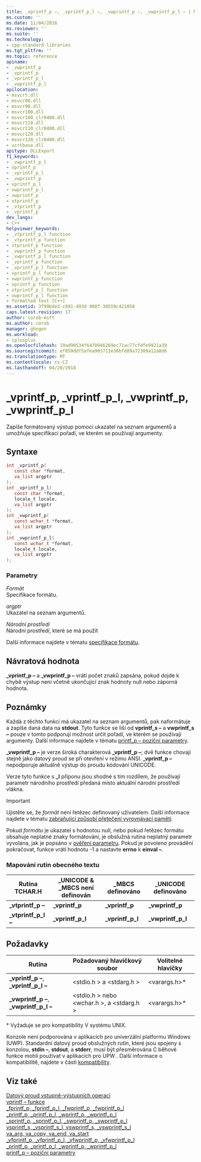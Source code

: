 ```yaml
---
title: _vprintf_p –, _vprintf_p_l –, _vwprintf_p –, _vwprintf_p_l – | Microsoft Docs
ms.custom: ''
ms.date: 11/04/2016
ms.reviewer: ''
ms.suite: ''
ms.technology:
- cpp-standard-libraries
ms.tgt_pltfrm: ''
ms.topic: reference
apiname:
- _vwprintf_p
- _vprintf_p
- _vprintf_p_l
- _vwprintf_p_l
apilocation:
- msvcrt.dll
- msvcr80.dll
- msvcr90.dll
- msvcr100.dll
- msvcr100_clr0400.dll
- msvcr110.dll
- msvcr110_clr0400.dll
- msvcr120.dll
- msvcr120_clr0400.dll
- ucrtbase.dll
apitype: DLLExport
f1_keywords:
- _vwprintf_p_l
- vprintf_p
- _vprintf_p_l
- _vwprintf_p
- vprintf_p_l
- vwprintf_p_l
- vwprintf_p
- vtprintf_p
- _vtprintf_p
- _vprintf_p
dev_langs:
- C++
helpviewer_keywords:
- _vtprintf_p_l function
- _vtprintf_p function
- vtprintf_p function
- _vwprintf_p function
- _vwprintf_p_l function
- _vprintf_p function
- _vprintf_p_l function
- vprintf_p_l function
- vwprintf_p function
- vprintf_p function
- vtprintf_p_l function
- vwprintf_p_l function
- formatted text [C++]
ms.assetid: 3f99bde3-c891-493d-908f-30559c421058
caps.latest.revision: 17
author: corob-msft
ms.author: corob
manager: ghogen
ms.workload:
- cplusplus
ms.openlocfilehash: 19ad90534f6470946269ec71ac77cfdfe9921a39
ms.sourcegitcommit: ef859ddf5afea903711e36bfd89a72389a12a8d6
ms.translationtype: MT
ms.contentlocale: cs-CZ
ms.lasthandoff: 04/20/2018
---
```

# <a name="vprintfp-vprintfpl-vwprintfp-vwprintfpl"></a>_vprintf_p, _vprintf_p_l, _vwprintf_p, _vwprintf_p_l

Zapíše formátovaný výstup pomocí ukazatel na seznam argumentů a umožňuje specifikaci pořadí, ve kterém se používají argumenty.

## <a name="syntax"></a>Syntaxe

```C
int _vprintf_p(
   const char *format,
   va_list argptr
);
int _vprintf_p_l(
   const char *format,
   locale_t locale,
   va_list argptr
);
int _vwprintf_p(
   const wchar_t *format,
   va_list argptr
);
int _vwprintf_p_l(
   const wchar_t *format,
   locale_t locale,
   va_list argptr
);
```

### <a name="parameters"></a>Parametry

*Formát*<br/>
Specifikace formátu.

*argptr*<br/>
Ukazatel na seznam argumentů.

*Národní prostředí*<br/>
Národní prostředí, které se má použít

Další informace najdete v tématu [specifikace formátu](../../c-runtime-library/format-specification-syntax-printf-and-wprintf-functions.md).

## <a name="return-value"></a>Návratová hodnota

**_vprintf_p –** a **_vwprintf_p –** vrátí počet znaků zapsána, pokud dojde k chybě výstup není včetně ukončující znak hodnoty null nebo záporná hodnota.

## <a name="remarks"></a>Poznámky

Každá z těchto funkcí má ukazatel na seznam argumentů, pak naformátuje a zapíše daná data na **stdout**. Tyto funkce se liší od **vprintf_s –** a **vwprintf_s –** pouze v tomto podporují možnost určit pořadí, ve kterém se používají argumenty. Další informace najdete v tématu [printf_p – poziční parametry](../../c-runtime-library/printf-p-positional-parameters.md).

**_vwprintf_p –** je verze široká charakterová **_vprintf_p –**; dvě funkce chovají stejně jako datový proud se při otevření v režimu ANSI. **_vprintf_p –** nepodporuje aktuálně výstup do proudu kódování UNICODE.

Verze tyto funkce s **_l** příponu jsou shodné s tím rozdílem, že používají parametr národního prostředí předaná místo aktuální národní prostředí vlákna.

> [!IMPORTANT]
> Ujistěte se, že *formát* není řetězec definovaný uživatelem. Další informace najdete v tématu [zabraňující způsobí přetečení vyrovnávací paměti](http://msdn.microsoft.com/library/windows/desktop/ms717795).

Pokud *formátu* je ukazatel s hodnotou null, nebo pokud řetězec formátu obsahuje neplatné znaky formátování, je obslužná rutina neplatný parametr vyvolána, jak je popsáno v [ověření parametru](../../c-runtime-library/parameter-validation.md). Pokud je povoleno provádění pokračovat, funkce vrátí hodnotu -1 a nastavte **errno** k **einval –**.

### <a name="generic-text-routine-mappings"></a>Mapování rutin obecného textu

|Rutina TCHAR.H|_UNICODE & _MBCS není definován|_MBCS definováno|_UNICODE definováno|
|---------------------|------------------------------------|--------------------|-----------------------|
|**_vtprintf_p –**|**_vprintf_p**|**_vprintf_p**|**_vwprintf_p**|
|**_vtprintf_p_l –**|**_vprintf_p_l**|**_vprintf_p_l**|**_vwprintf_p_l**|

## <a name="requirements"></a>Požadavky

|Rutina|Požadovaný hlavičkový soubor|Volitelné hlavičky|
|-------------|---------------------|----------------------|
|**_vprintf_p –**, **_vprintf_p_l –**|\<stdio.h > a \<stdarg.h >|\<varargs.h>*|
|**_vwprintf_p –**, **_vwprintf_p_l –**|\<stdio.h > nebo \<wchar.h >, a \<stdarg.h >|\<varargs.h>*|

\* Vyžaduje se pro kompatibility V systému UNIX.

Konzole není podporována v aplikacích pro univerzální platformu Windows (UWP). Standardní datový proud obslužných rutin, které jsou spojeny s konzolou, **stdin –**, **stdout**, a **stderr**, musí být přesměrována C běhové funkce mohli používat v aplikacích pro UPW . Další informace o kompatibilitě, najdete v části [kompatibility](../../c-runtime-library/compatibility.md).

## <a name="see-also"></a>Viz také

[Datový proud vstupně-výstupních operací](../../c-runtime-library/stream-i-o.md)<br/>
[vprintf – funkce](../../c-runtime-library/vprintf-functions.md)<br/>
[_fprintf_p, _fprintf_p_l, _fwprintf_p, _fwprintf_p_l](fprintf-p-fprintf-p-l-fwprintf-p-fwprintf-p-l.md)<br/>
[_printf_p, _printf_p_l, _wprintf_p, _wprintf_p_l](printf-p-printf-p-l-wprintf-p-wprintf-p-l.md)<br/>
[_sprintf_p, _sprintf_p_l, _swprintf_p, _swprintf_p_l](sprintf-p-sprintf-p-l-swprintf-p-swprintf-p-l.md)<br/>
[vsprintf_s, _vsprintf_s_l, vswprintf_s, _vswprintf_s_l](vsprintf-s-vsprintf-s-l-vswprintf-s-vswprintf-s-l.md)<br/>
[va_arg, va_copy, va_end, va_start](va-arg-va-copy-va-end-va-start.md)<br/>
[_vfprintf_p, _vfprintf_p_l, _vfwprintf_p, _vfwprintf_p_l](vfprintf-p-vfprintf-p-l-vfwprintf-p-vfwprintf-p-l.md)<br/>
[_printf_p, _printf_p_l, _wprintf_p, _wprintf_p_l](printf-p-printf-p-l-wprintf-p-wprintf-p-l.md)<br/>
[printf_p – poziční parametry](../../c-runtime-library/printf-p-positional-parameters.md)<br/>
